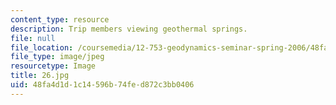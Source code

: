 ```yaml
---
content_type: resource
description: Trip members viewing geothermal springs.
file: null
file_location: /coursemedia/12-753-geodynamics-seminar-spring-2006/48fa4d1d1c14596b74fed872c3bb0406_26.jpg
file_type: image/jpeg
resourcetype: Image
title: 26.jpg
uid: 48fa4d1d-1c14-596b-74fe-d872c3bb0406
---
```

